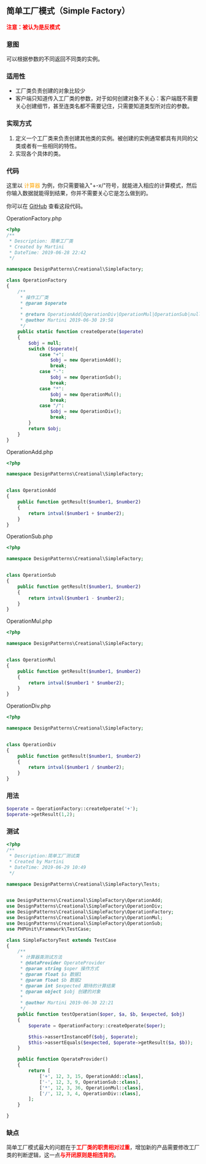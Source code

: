## 简单工厂模式（Simple Factory）
**<span style="color:red;">注意：被认为是反模式</span>**
### 意图
可以根据参数的不同返回不同类的实例。
### 适用性
* 工厂类负责创建的对象比较少
* 客户端只知道传入工厂类的参数，对于如何创建对象不关心：客户端既不需要关心创建细节，甚至连类名都不需要记住，只需要知道类型所对应的参数。

### 实现方式
1. 定义一个工厂类来负责创建其他类的实例。被创建的实例通常都具有共同的父类或者有一些相同的特性。
2. 实现各个具体的类。

### 代码
这里以 <span style="color:orange">计算器</span> 为例，你只需要输入"+-x/"符号，就能进入相应的计算模式，然后你输入数据就能得到结果，你并不需要关心它是怎么做到的。

你可以在  [GitHub](https://github.com/qqqwed/DesignPatterns/tree/master/Creational/SimpleFactory) 查看这段代码。


OperationFactory.php
```php
<?php
/**
 * Description: 简单工厂类
 * Created by Martini
 * DateTime: 2019-06-28 22:42
 */

namespace DesignPatterns\Creational\SimpleFactory;

class OperationFactory
{
	/**
	 * 操作工厂类
	 * @param $operate
	 *
	 * @return OperationAdd|OperationDiv|OperationMul|OperationSub|null
	 * @author Martini 2019-06-30 19:58
	 */
	public static function createOperate($operate)
	{
        $obj = null;
        switch ($operate){
            case "+":
				$obj = new OperationAdd();
                break;
            case "-":
				$obj = new OperationSub();
                break;
            case "*":
				$obj = new OperationMul();
                break;
            case "/":
				$obj = new OperationDiv();
                break;
		}
		return $obj;
	}
}
```
OperationAdd.php
```php
<?php

namespace DesignPatterns\Creational\SimpleFactory;


class OperationAdd
{
	public function getResult($number1, $number2)
	{
		return intval($number1 + $number2);
	}
}
```
OperationSub.php
```php
<?php

namespace DesignPatterns\Creational\SimpleFactory;


class OperationSub
{
	public function getResult($number1, $number2)
	{
		return intval($number1 - $number2);
	}
}
```
OperationMul.php
```php
<?php

namespace DesignPatterns\Creational\SimpleFactory;


class OperationMul
{
	public function getResult($number1, $number2)
	{
		return intval($number1 * $number2);
	}
}
```

OperationDiv.php
```php
<?php

namespace DesignPatterns\Creational\SimpleFactory;


class OperationDiv
{
	public function getResult($number1, $number2)
	{
		return intval($number1 / $number2);
	}
}
```

### 用法
```php
$operate = OperationFactory::createOperate('+');
$operate->getResult(1,2);
```
### 测试
```php
<?php
/**
 * Description:简单工厂测试类
 * Created by Martini
 * DateTime: 2019-06-29 10:49
 */

namespace DesignPatterns\Creational\SimpleFactory\Tests;


use DesignPatterns\Creational\SimpleFactory\OperationAdd;
use DesignPatterns\Creational\SimpleFactory\OperationDiv;
use DesignPatterns\Creational\SimpleFactory\OperationFactory;
use DesignPatterns\Creational\SimpleFactory\OperationMul;
use DesignPatterns\Creational\SimpleFactory\OperationSub;
use PHPUnit\Framework\TestCase;

class SimpleFactoryTest extends TestCase
{
	/**
	 * 计算器类测试方法
	 * @dataProvider OperateProvider
	 * @param string $oper 操作方式
	 * @param float $a 数据1
	 * @param float $b 数据2
	 * @param int $expected 期待的计算结果
	 * @param object $obj 创建的对象
	 *
	 * @author Martini 2019-06-30 22:21
	 */
	public function testOperation($oper, $a, $b, $expected, $obj)
	{
		$operate = OperationFactory::createOperate($oper);

		$this->assertInstanceOf($obj, $operate);
		$this->assertEquals($expected, $operate->getResult($a, $b));
	}

	public function OperateProvider()
	{
		return [
			['+', 12, 3, 15, OperationAdd::class],
			['-', 12, 3, 9, OperationSub::class],
			['*', 12, 3, 36, OperationMul::class],
			['/', 12, 3, 4, OperationDiv::class],
		];
	}

}

```
### 缺点
简单工厂模式最大的问题在于<span style="color:red;font-weight:bold">工厂类的职责相对过重</span>，增加新的产品需要修改工厂类的判断逻辑，这一点<span style="color:red;font-weight:bold">与开闭原则是相违背的</span>。